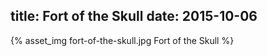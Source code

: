 title: Fort of the Skull
date: 2015-10-06
---

{% asset_img fort-of-the-skull.jpg Fort of the Skull %}
